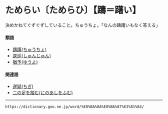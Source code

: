 # ためらい〔ためらひ〕【躊＝躇い】

決めかねてぐずぐずしていること。ちゅうちょ。「なんの躊躇いもなく答える」

#### 類語

-   [躊躇(ちゅうちょ)](https://dictionary.goo.ne.jp/word/%E8%BA%8A%E8%BA%87/#jn-143534)
-   [逡巡(しゅんじゅん)](https://dictionary.goo.ne.jp/word/%E9%80%A1%E5%B7%A1/#jn-106805)
-   [猶予(ゆうよ)](https://dictionary.goo.ne.jp/word/%E7%8C%B6%E4%BA%88/#jn-224724)

#### 関連語

-   [遅疑(ちぎ)](https://dictionary.goo.ne.jp/word/%E9%81%85%E7%96%91/#jn-141321)
-   [二の足を踏む(にのあしをふむ)](https://dictionary.goo.ne.jp/word/%E4%BA%8C%E3%81%AE%E8%B6%B3%E3%82%92%E8%B8%8F%E3%82%80/#jn-167703)

---
`https://dictionary.goo.ne.jp/word/%E8%BA%8A%E8%BA%87%E3%81%84/`